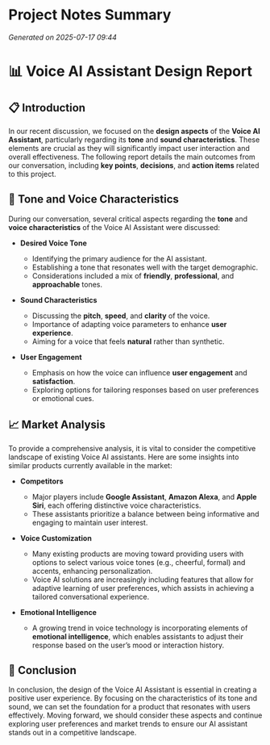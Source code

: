 # Project Notes Summary

*Generated on 2025-07-17 09:44*

# 📊 **Voice AI Assistant Design Report**

## 📋 **Introduction**

In our recent discussion, we focused on the **design aspects** of the **Voice AI Assistant**, particularly regarding its **tone** and **sound characteristics**. These elements are crucial as they will significantly impact user interaction and overall effectiveness. The following report details the main outcomes from our conversation, including **key points**, **decisions**, and **action items** related to this project.

## 🎤 **Tone and Voice Characteristics**
During our conversation, several critical aspects regarding the **tone** and **voice characteristics** of the Voice AI Assistant were discussed:

- **Desired Voice Tone**
  - Identifying the primary audience for the AI assistant.
  - Establishing a tone that resonates well with the target demographic.
  - Considerations included a mix of **friendly**, **professional**, and **approachable** tones.

- **Sound Characteristics**
  - Discussing the **pitch**, **speed**, and **clarity** of the voice.
  - Importance of adapting voice parameters to enhance **user experience**.
  - Aiming for a voice that feels **natural** rather than synthetic.

- **User Engagement**
  - Emphasis on how the voice can influence **user engagement** and **satisfaction**.
  - Exploring options for tailoring responses based on user preferences or emotional cues.

## 📈 **Market Analysis**
To provide a comprehensive analysis, it is vital to consider the competitive landscape of existing Voice AI assistants. Here are some insights into similar products currently available in the market:

- **Competitors**
  - Major players include **Google Assistant**, **Amazon Alexa**, and **Apple Siri**, each offering distinctive voice characteristics.
  - These assistants prioritize a balance between being informative and engaging to maintain user interest.

- **Voice Customization**
  - Many existing products are moving toward providing users with options to select various voice tones (e.g., cheerful, formal) and accents, enhancing personalization.
  - Voice AI solutions are increasingly including features that allow for adaptive learning of user preferences, which assists in achieving a tailored conversational experience.

- **Emotional Intelligence**
  - A growing trend in voice technology is incorporating elements of **emotional intelligence**, which enables assistants to adjust their response based on the user’s mood or interaction history.

## 📝 **Conclusion**
In conclusion, the design of the Voice AI Assistant is essential in creating a positive user experience. By focusing on the characteristics of its tone and sound, we can set the foundation for a product that resonates with users effectively. Moving forward, we should consider these aspects and continue exploring user preferences and market trends to ensure our AI assistant stands out in a competitive landscape.
